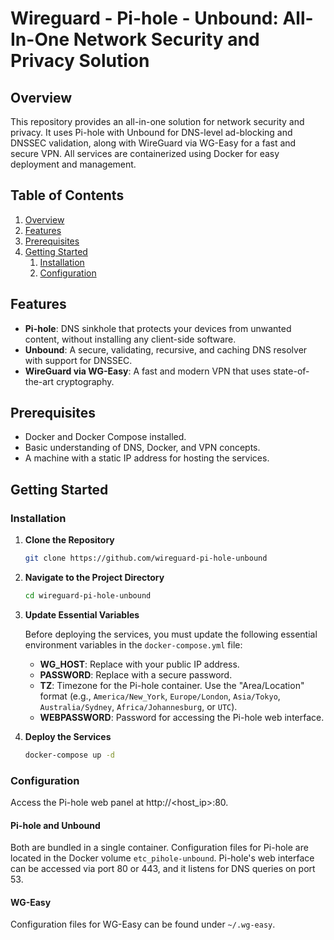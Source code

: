 # Wireguard - Pi-hole - Unbound: All-In-One Network Security and Privacy Solution

## Overview

This repository provides an all-in-one solution for network security and privacy. It uses Pi-hole with Unbound for DNS-level ad-blocking and DNSSEC validation, along with WireGuard via WG-Easy for a fast and secure VPN. All services are containerized using Docker for easy deployment and management.

## Table of Contents

1. [Overview](#overview)
2. [Features](#features)
3. [Prerequisites](#prerequisites)
4. [Getting Started](#getting-started)
    1. [Installation](#installation)
    2. [Configuration](#configuration)

## Features

- **Pi-hole**: DNS sinkhole that protects your devices from unwanted content, without installing any client-side software.
- **Unbound**: A secure, validating, recursive, and caching DNS resolver with support for DNSSEC.
- **WireGuard via WG-Easy**: A fast and modern VPN that uses state-of-the-art cryptography.

## Prerequisites

- Docker and Docker Compose installed.
- Basic understanding of DNS, Docker, and VPN concepts.
- A machine with a static IP address for hosting the services.

## Getting Started

### Installation

1. **Clone the Repository**

    ```bash
    git clone https://github.com/wireguard-pi-hole-unbound
    ```

2. **Navigate to the Project Directory**

    ```bash
    cd wireguard-pi-hole-unbound
    ```

3. **Update Essential Variables**

    Before deploying the services, you must update the following essential environment variables in the `docker-compose.yml` file:

    - **WG_HOST**: Replace with your public IP address.
    - **PASSWORD**: Replace with a secure password.
    - **TZ**: Timezone for the Pi-hole container. Use the "Area/Location" format (e.g., `America/New_York`, `Europe/London`, `Asia/Tokyo`, `Australia/Sydney`, `Africa/Johannesburg`, or `UTC`).
    - **WEBPASSWORD**: Password for accessing the Pi-hole web interface.

4. **Deploy the Services**

    ```bash
    docker-compose up -d
    ```

### Configuration

Access the Pi-hole web panel at http://<host_ip>:80.

#### Pi-hole and Unbound

Both are bundled in a single container. Configuration files for Pi-hole are located in the Docker volume `etc_pihole-unbound`. Pi-hole's web interface can be accessed via port 80 or 443, and it listens for DNS queries on port 53.

#### WG-Easy

Configuration files for WG-Easy can be found under `~/.wg-easy`.

